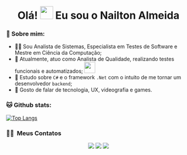 <div align="center" width="50">
   </div>
<h1 align="center">Olá! <img src="https://media.giphy.com/media/hvRJCLFzcasrR4ia7z/giphy.gif" width="35"> Eu sou o Nailton Almeida </h1>

### 🤵 Sobre mim:
- 👨‍🎓 Sou Analista de Sistemas, Especialista em Testes de Software e Mestre em Ciência da Computação;
- 🏦 Atualmente, atuo como Analista de Qualidade, realizando testes funcionais e automatizados;
      <img src="https://media.giphy.com/media/WUlplcMpOCEmTGBtBW/giphy.gif" width="30">
- 🌱 Estudo sobre ```C#``` e o framework ```.Net``` com o intuito de me tornar um desenvolvedor ```backend```;
- 💬 Gosto de falar de tecnologia, UX, videografia e games.


### 🐱 Github stats:

[![Top Langs](https://github-readme-stats.vercel.app/api/top-langs/?username=apoorvtyagi&layout=compact&text_color=daf7dc&bg_color=151515)](https://github.com/nailton-almeida/github-readme-stats)

### 🤝🏻 &nbsp;Meus Contatos

<p align="center">
<a href="https://www.linkedin.com/in/nailton-almeida/"><img src="https://img.shields.io/badge/-Nailton%20Almeida-0077B5?style=flat&logo=Linkedin&logoColor=white"/></a>
<a href="mailto:nailtonalmeidajr@outlook.com.br"><img src="https://img.shields.io/badge/-nailtonalmeidajr@outlook.com.br-D14836?style=flat&logo=Gmail&logoColor=white"/></a>
<a href="https://www.instagram.com/nailton.raw/"><img src="https://img.shields.io/badge/-@nailton.raw_-E4405F?style=flat&logo=Instagram&logoColor=white"/></a>
</p>
